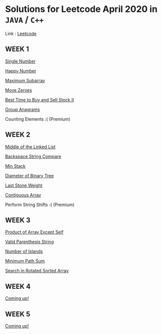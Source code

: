 # Solutions for Leetcode April 2020 in `JAVA` / `C++` 

Link : [Leetcode](https://leetcode.com/explore/challenge/card/30-day-leetcoding-challenge/)

## WEEK 1

[Single Number](https://github.com/abhisheksurve45/leetcode-april-2020/blob/master/WEEK1/SingleNumber.java)

[Happy Number](https://github.com/abhisheksurve45/leetcode-april-2020/blob/master/WEEK1/HappyNumber.java)

[Maximum Subarray](https://github.com/abhisheksurve45/leetcode-april-2020/blob/master/WEEK1/MaximumSubarray.java)

[Move Zeroes](https://github.com/abhisheksurve45/leetcode-april-2020/blob/master/WEEK1/MoveZeroes.java)

[Best Time to Buy and Sell Stock II](https://github.com/abhisheksurve45/leetcode-april-2020/blob/master/WEEK1/BestTimeToBuySellStockII.java)

[Group Anagrams](https://github.com/abhisheksurve45/leetcode-april-2020/blob/master/WEEK1/GroupAnagrams.java)

Counting Elements :( (Premium)

## WEEK 2

[Middle of the Linked List](https://github.com/abhisheksurve45/leetcode-april-2020/blob/master/WEEK2/MiddleofLinkedList.java)

[Backspace String Compare](https://github.com/abhisheksurve45/leetcode-april-2020/blob/master/WEEK2/BackspaceStringCompare.java)

[Min Stack](https://github.com/abhisheksurve45/leetcode-april-2020/blob/master/WEEK2/MinStack.java)

[Diameter of Binary Tree](https://github.com/abhisheksurve45/leetcode-april-2020/blob/master/WEEK2/DiameterBinaryTree.java)

[Last Stone Weight](https://github.com/abhisheksurve45/leetcode-april-2020/blob/master/WEEK2/LastStoneWeight.java)

[Contiguous Array](https://github.com/abhisheksurve45/leetcode-april-2020/blob/master/WEEK2/ContiguousArray.java)

Perform String Shifts :( (Premium)


## WEEK 3

[Product of Array Except Self](https://github.com/abhisheksurve45/leetcode-april-2020/blob/master/WEEK3/ProductArrayExceptSelf.java)

[Valid Parenthesis String](https://github.com/abhisheksurve45/leetcode-april-2020/blob/master/WEEK3/ValidParenthesisString.java)

[Number of Islands](https://github.com/abhisheksurve45/leetcode-april-2020/blob/master/WEEK3/NumberofIslands.java)

[Minimum Path Sum](https://github.com/abhisheksurve45/leetcode-april-2020/blob/master/WEEK3/MinimumPathSum.java)

[Search in Rotated Sorted Array](https://github.com/abhisheksurve45/leetcode-april-2020/blob/master/WEEK3/SearchRotatedSortedArray.java)

## WEEK 4

[Coming up!](https://leetcode.com/explore/challenge/card/30-day-leetcoding-challenge/)

## WEEK 5

[Coming up!](https://leetcode.com/explore/challenge/card/30-day-leetcoding-challenge/)
